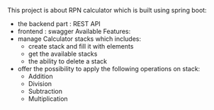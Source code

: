 This project is about RPN calculator which is built using spring boot:
   - the backend part : REST API
   - frontend : swagger
Available Features:
   - manage Calculator stacks which includes:
        - create stack and fill it with elements
        - get the available stacks 
        - the ability to delete a stack
   - offer the possibility to apply the following operations on stack:
        - Addition
        - Division
        - Subtraction
        - Multiplication
    
     
     

